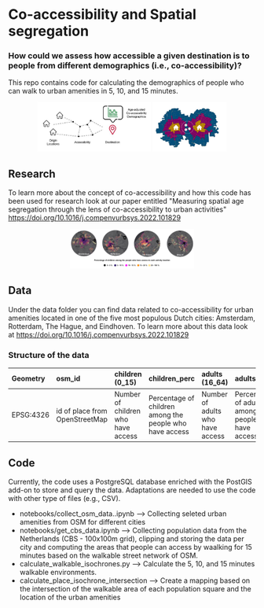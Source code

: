 
# Co-accessibility and Spatial segregation
### How could we assess how accessible a given destination is to people from different demographics (i.e., co-accessibility)?
This repo contains code for calculating the demographics of people who can walk to urban amenities in 5, 10, and 15 minutes.

<p align="center">
    <img src="https://github.com/MiliasV/coaccessibility/blob/main/img/meth.jpg" width="46%">
    <img src="https://github.com/MiliasV/coaccessibility/blob/main/img/concept.png" width="30%">
</p>

## Research 
To learn more about the concept of co-accessibility and how this code has been used for research look at our paper entitled "Measuring spatial age segregation through the lens of co-accessibility to urban activities"  https://doi.org/10.1016/j.compenvurbsys.2022.101829

<p align="center">
    <img src="https://github.com/MiliasV/coaccessibility/blob/main/img/children_access_ex.png" width="50%">
</p>

## Data
Under the data folder you can find data related to co-accessibility for urban amenities located in one of the five most populous Dutch cities: Amsterdam, Rotterdam, The Hague, and Eindhoven. To learn more about this data look at https://doi.org/10.1016/j.compenvurbsys.2022.101829

### Structure of the data
| Geometry       | osm_id | children (0_15) | children_perc | adults (16_64)| adults_perc | elderly (65+)| elderly_perc |total_pop | age_entropy_index |wijk_age_entropy_index | buurt_age_entropy_index
| :---        |    :----   |          :--- |            :--- |    :--- |    :--- |  :--- |    :--- |     :--- | :--- | :--- | :--- | 
| EPSG:4326   | id of place from OpenStreetMap | Number of children who have access  | Percentage of children among the people who have access | Number of adults who have access | Percentage of adults among the people who have access | Number of elderly | Percentage of elderly among the people who have access | Total number of people who have access | age diversity of the people who have access | age diversity of the people who live in the same neighborhood (based on wijk) | age diversity of the people who live in the same neighborhood (based on buurt)

## Code
Currently, the code uses a PostgreSQL database enriched with the PostGIS add-on to store and query the data. 
Adaptations are needed to use the code with other type of files (e.g., CSV).

* notebooks/collect_osm_data..ipynb --> Collecting seleted urban amenities from OSM for different cities
* notebooks/get_cbs_data.ipynb --> Collecting population data from the Netherlands (CBS - 100x100m grid), clipping and storing the data per city and computing the areas that people can access by waalking for 15 minutes based on the walkable street network of OSM.
* calculate_walkable_isochrones.py --> Calculate the 5, 10, and 15 minutes walkable environments.
* calculate_place_isochrone_intersection --> Create a mapping based on the intersection of the walkable area of each population square and the location of the urban amenities 
